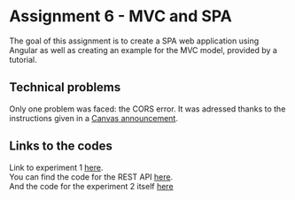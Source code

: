 # Assignment 6 - MVC and SPA
The goal of this assignment is to create a SPA web application using Angular as well as creating an example for the MVC model, provided by a tutorial.

## Technical problems
Only one problem was faced: the CORS error. It was adressed thanks to the instructions given in a [Canvas announcement](https://hvl.instructure.com/courses/21915/discussion_topics/252362).

## Links to the codes
Link to experiment 1 [here](https://github.com/FelixExDe/DAT250/tree/main/assignment%206/a6-experiment1).
<br>
You can find the code for the REST API [here](https://github.com/FelixExDe/dat250-sparkjava-counter?organization=FelixExDe&organization=FelixExDe).
<br>
And the code for the experiment 2 itself [here](https://github.com/FelixExDe/DAT250/tree/main/assignment%206/a6-experiment2)